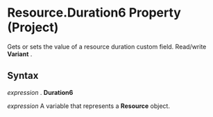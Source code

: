 
# Resource.Duration6 Property (Project)

 Gets or sets the value of a resource duration custom field. Read/write **Variant** .


## Syntax

 _expression_ . **Duration6**

 _expression_ A variable that represents a **Resource** object.

